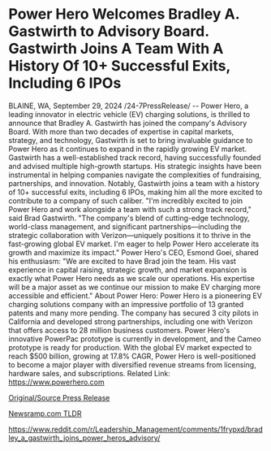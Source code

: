 # Power Hero Welcomes Bradley A. Gastwirth to Advisory Board. Gastwirth Joins A Team With A History Of 10+ Successful Exits, Including 6 IPOs

BLAINE, WA, September 29, 2024 /24-7PressRelease/ -- Power Hero, a leading innovator in electric vehicle (EV) charging solutions, is thrilled to announce that Bradley A. Gastwirth has joined the company's Advisory Board. With more than two decades of expertise in capital markets, strategy, and technology, Gastwirth is set to bring invaluable guidance to Power Hero as it continues to expand in the rapidly growing EV market.  Gastwirth has a well-established track record, having successfully founded and advised multiple high-growth startups. His strategic insights have been instrumental in helping companies navigate the complexities of fundraising, partnerships, and innovation. Notably, Gastwirth joins a team with a history of 10+ successful exits, including 6 IPOs, making him all the more excited to contribute to a company of such caliber.  "I'm incredibly excited to join Power Hero and work alongside a team with such a strong track record," said Brad Gastwirth. "The company's blend of cutting-edge technology, world-class management, and significant partnerships—including the strategic collaboration with Verizon—uniquely positions it to thrive in the fast-growing global EV market. I'm eager to help Power Hero accelerate its growth and maximize its impact."  Power Hero's CEO, Esmond Goei, shared his enthusiasm: "We are excited to have Brad join the team. His vast experience in capital raising, strategic growth, and market expansion is exactly what Power Hero needs as we scale our operations. His expertise will be a major asset as we continue our mission to make EV charging more accessible and efficient."  About Power Hero: Power Hero is a pioneering EV charging solutions company with an impressive portfolio of 13 granted patents and many more pending. The company has secured 3 city pilots in California and developed strong partnerships, including one with Verizon that offers access to 28 million business customers. Power Hero's innovative PowerPac prototype is currently in development, and the Cameo prototype is ready for production. With the global EV market expected to reach $500 billion, growing at 17.8% CAGR, Power Hero is well-positioned to become a major player with diversified revenue streams from licensing, hardware sales, and subscriptions.  Related Link: https://www.powerhero.com 

[Original/Source Press Release](https://www.24-7pressrelease.com/press-release/514795/power-hero-welcomes-bradley-a-gastwirth-to-advisory-board-gastwirth-joins-a-team-with-a-history-of-10-successful-exits-including-6-ipos)
                    

[Newsramp.com TLDR](None) 

https://www.reddit.com/r/Leadership_Management/comments/1frypxd/bradley_a_gastwirth_joins_power_heros_advisory/